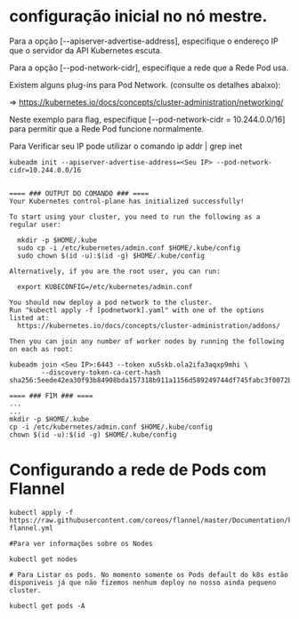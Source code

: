 
# configuração inicial no nó mestre.

Para a opção [--apiserver-advertise-address], especifique o endereço IP que o servidor da API Kubernetes escuta.

Para a opção [--pod-network-cidr], especifique a rede que a Rede Pod usa.

Existem alguns plug-ins para Pod Network. (consulte os detalhes abaixo): 

  ⇒ https://kubernetes.io/docs/concepts/cluster-administration/networking/

Neste exemplo para flag, especifique [--pod-network-cidr = 10.244.0.0/16] para permitir que a Rede Pod funcione normalmente.

Para Verificar seu IP pode utilizar o comando ip addr | grep inet

```
kubeadm init --apiserver-advertise-address=<Seu IP> --pod-network-cidr=10.244.0.0/16


==== ### OUTPUT DO COMANDO ### ====
Your Kubernetes control-plane has initialized successfully!

To start using your cluster, you need to run the following as a regular user:

  mkdir -p $HOME/.kube
  sudo cp -i /etc/kubernetes/admin.conf $HOME/.kube/config
  sudo chown $(id -u):$(id -g) $HOME/.kube/config

Alternatively, if you are the root user, you can run:

  export KUBECONFIG=/etc/kubernetes/admin.conf

You should now deploy a pod network to the cluster.
Run "kubectl apply -f [podnetwork].yaml" with one of the options listed at:
  https://kubernetes.io/docs/concepts/cluster-administration/addons/

Then you can join any number of worker nodes by running the following on each as root:

kubeadm join <Seu IP>:6443 --token xu5skb.ola2ifa3aqxp9mhi \
        --discovery-token-ca-cert-hash sha256:5eede42ea30f93b84908bda157318b911a1156d589249744df745fabc3f0072b

==== ### FIM ### ====
...
...
mkdir -p $HOME/.kube
cp -i /etc/kubernetes/admin.conf $HOME/.kube/config
chown $(id -u):$(id -g) $HOME/.kube/config

```

# Configurando a rede de Pods com Flannel

```
kubectl apply -f https://raw.githubusercontent.com/coreos/flannel/master/Documentation/kube-flannel.yml

#Para ver informações sobre os Nodes

kubectl get nodes

# Para Listar os pods. No momento somente os Pods default do k8s estão disponiveis já que não fizemos nenhum deploy no nosso ainda pequeno cluster.

kubectl get pods -A
```





